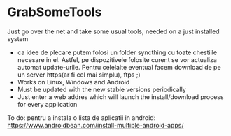 # GrabSomeTools
Just go over the net and take some usual tools, needed on a just installed system

- ca idee de plecare putem folosi un folder syncthing cu toate chestiile necesare in el. Astfel, pe dispozitivele folosite curent 
  se vor actualiza automat update-urile. Pentru celelalte eventual facem download de pe un server https(ar fi cel mai simplu), ftps ;) 
- Works on Linux, Windows and Android 
- Must be updated with the new stable versions periodically 
- Just enter a web addres which will launch the install/download process for every application 


To do: 
pentru a instala o lista de aplicatii in android: https://www.androidbean.com/install-multiple-android-apps/ 

